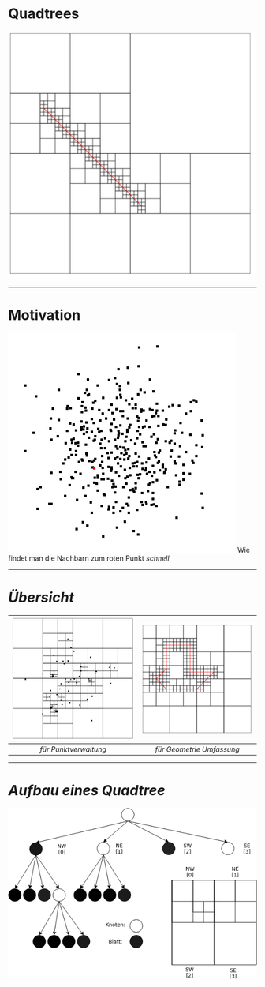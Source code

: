 <!-- $size: 4:3 -->
# Quadtrees
![50%](./quadtree_line_simple.png)

---
# Motivation

![100%](./points_gauss.png) 
Wie findet man die Nachbarn zum roten Punkt <i>schnell<i>

---
# Übersicht
|![70%](./quad_points.png) |![70%](./quad_obj.png)|
|:-:|:-:|
| für Punktverwaltung | für Geometrie Umfassung|


<!-- page_number: true -->
<!-- footer: Nicklas Dohrn - Quadtrees - Proseminar Algorithmische Geometrie -->

---
# Aufbau eines Quadtree

![80%](quadtree_basics.png)